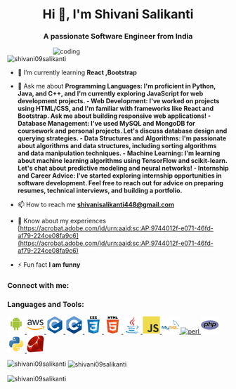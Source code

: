 <h1 align="center">Hi 👋, I'm Shivani Salikanti</h1>
<h3 align="center">A passionate Software Engineer from India</h3>
<img align="right" alt="coding" width="400" src="https://camo.githubusercontent.com/3612ee9ed74410f8215009e743bde46d2bd74b96bc330563604211dc5f35d4b1/68747470733a2f2f63646e2e6472696262626c652e636f6d2f75736572732f323730343431342f73637265656e73686f74732f373436363930332f6d656469612f62303861623537363331366264343538326665663138396634373163643965352e676966">

<p align="left"> <img src="https://komarev.com/ghpvc/?username=shivani09salikanti&label=Profile%20views&color=0e75b6&style=flat" alt="shivani09salikanti" /> </p>

- 🌱 I’m currently learning **React ,Bootstrap**

- 💬 Ask me about ****Programming Languages:** I'm proficient in Python, Java, and C++, and I'm currently exploring JavaScript for web development projects. - **Web Development:** I've worked on projects using HTML/CSS, and I'm familiar with frameworks like React and Bootstrap. Ask me about building responsive web applications! - **Database Management:** I've used MySQL and MongoDB for coursework and personal projects. Let's discuss database design and querying strategies. - **Data Structures and Algorithms:** I'm passionate about algorithms and data structures, including sorting algorithms and data manipulation techniques. - **Machine Learning:** I'm learning about machine learning algorithms using TensorFlow and scikit-learn. Let's chat about predictive modeling and neural networks! - **Internship and Career Advice:** I've started exploring internship opportunities in software development. Feel free to reach out for advice on preparing resumes, technical interviews, and building a portfolio.**

- 📫 How to reach me **shivanisalikanti448@gmail.com**

- 📄 Know about my experiences [https://acrobat.adobe.com/id/urn:aaid:sc:AP:9744012f-e071-46fd-af79-224ce08fa9c6](https://acrobat.adobe.com/id/urn:aaid:sc:AP:9744012f-e071-46fd-af79-224ce08fa9c6)

- ⚡ Fun fact **I am funny**

<h3 align="left">Connect with me:</h3>
<p align="left">
</p>

<h3 align="left">Languages and Tools:</h3>
<p align="left"> <a href="https://developer.android.com" target="_blank" rel="noreferrer"> <img src="https://raw.githubusercontent.com/devicons/devicon/master/icons/android/android-original-wordmark.svg" alt="android" width="40" height="40"/> </a> <a href="https://aws.amazon.com" target="_blank" rel="noreferrer"> <img src="https://raw.githubusercontent.com/devicons/devicon/master/icons/amazonwebservices/amazonwebservices-original-wordmark.svg" alt="aws" width="40" height="40"/> </a> <a href="https://www.cprogramming.com/" target="_blank" rel="noreferrer"> <img src="https://raw.githubusercontent.com/devicons/devicon/master/icons/c/c-original.svg" alt="c" width="40" height="40"/> </a> <a href="https://www.w3schools.com/cpp/" target="_blank" rel="noreferrer"> <img src="https://raw.githubusercontent.com/devicons/devicon/master/icons/cplusplus/cplusplus-original.svg" alt="cplusplus" width="40" height="40"/> </a> <a href="https://www.w3schools.com/css/" target="_blank" rel="noreferrer"> <img src="https://raw.githubusercontent.com/devicons/devicon/master/icons/css3/css3-original-wordmark.svg" alt="css3" width="40" height="40"/> </a> <a href="https://www.w3.org/html/" target="_blank" rel="noreferrer"> <img src="https://raw.githubusercontent.com/devicons/devicon/master/icons/html5/html5-original-wordmark.svg" alt="html5" width="40" height="40"/> </a> <a href="https://www.java.com" target="_blank" rel="noreferrer"> <img src="https://raw.githubusercontent.com/devicons/devicon/master/icons/java/java-original.svg" alt="java" width="40" height="40"/> </a> <a href="https://developer.mozilla.org/en-US/docs/Web/JavaScript" target="_blank" rel="noreferrer"> <img src="https://raw.githubusercontent.com/devicons/devicon/master/icons/javascript/javascript-original.svg" alt="javascript" width="40" height="40"/> </a> <a href="https://www.mysql.com/" target="_blank" rel="noreferrer"> <img src="https://raw.githubusercontent.com/devicons/devicon/master/icons/mysql/mysql-original-wordmark.svg" alt="mysql" width="40" height="40"/> </a> <a href="https://www.perl.org/" target="_blank" rel="noreferrer"> <img src="https://api.iconify.design/logos-perl.svg" alt="perl" width="40" height="40"/> </a> <a href="https://www.php.net" target="_blank" rel="noreferrer"> <img src="https://raw.githubusercontent.com/devicons/devicon/master/icons/php/php-original.svg" alt="php" width="40" height="40"/> </a> <a href="https://www.python.org" target="_blank" rel="noreferrer"> <img src="https://raw.githubusercontent.com/devicons/devicon/master/icons/python/python-original.svg" alt="python" width="40" height="40"/> </a> <a href="https://www.ruby-lang.org/en/" target="_blank" rel="noreferrer"> <img src="https://raw.githubusercontent.com/devicons/devicon/master/icons/ruby/ruby-original.svg" alt="ruby" width="40" height="40"/> </a> </p>

<p><img align="left" src="https://github-readme-stats.vercel.app/api/top-langs?username=shivani09salikanti&show_icons=true&locale=en&layout=compact" alt="shivani09salikanti" /></p>

<p>&nbsp;<img align="center" src="https://github-readme-stats.vercel.app/api?username=shivani09salikanti&show_icons=true&locale=en" alt="shivani09salikanti" /></p>

<p><img align="center" src="https://github-readme-streak-stats.herokuapp.com/?user=shivani09salikanti&" alt="shivani09salikanti" /></p>

